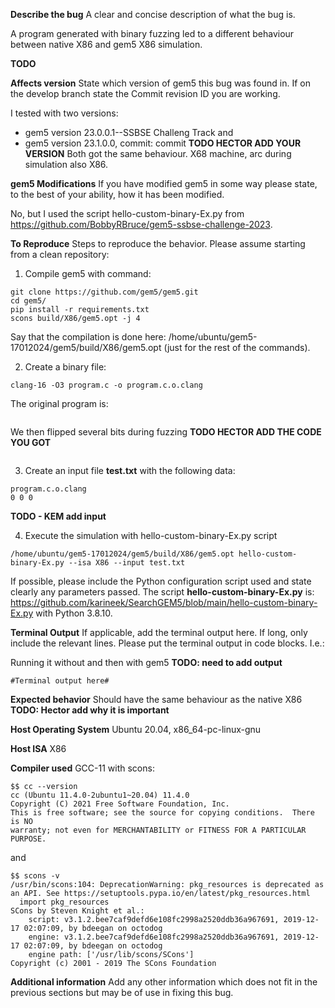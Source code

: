 **Describe the bug**
A clear and concise description of what the bug is.

A program generated with binary fuzzing led to a different behaviour between native X86 and gem5 X86 simulation.

**TODO**


**Affects version**
State which version of gem5 this bug was found in. If on the develop branch state the Commit revision ID you are working.

I tested with two versions:
 - gem5 version 23.0.0.1--SSBSE Challeng Track and 
 - gem5 version 23.1.0.0, commit: commit **TODO HECTOR ADD YOUR VERSION**
Both got the same behaviour. X68 machine, arc during simulation also X86.


**gem5 Modifications**
If you have modified gem5 in some way please state, to the best of your ability, how it has been modified.

No, but I used the script hello-custom-binary-Ex.py from https://github.com/BobbyRBruce/gem5-ssbse-challenge-2023.

**To Reproduce**
Steps to reproduce the behavior. Please assume starting from a clean repository:

1. Compile gem5 with command:
```
git clone https://github.com/gem5/gem5.git
cd gem5/
pip install -r requirements.txt
scons build/X86/gem5.opt -j 4
```
Say that the compilation is done here: /home/ubuntu/gem5-17012024/gem5/build/X86/gem5.opt (just for the rest of the commands).

2. Create a binary file:
```
clang-16 -O3 program.c -o program.c.o.clang
```
The original program is:
```
```
We then flipped several bits during fuzzing **TODO HECTOR ADD THE CODE YOU GOT**
```
```

3. Create an input file **test.txt** with the following data:
```
program.c.o.clang
0 0 0
```
**TODO - KEM add input**

4. Execute the simulation with hello-custom-binary-Ex.py script
```
/home/ubuntu/gem5-17012024/gem5/build/X86/gem5.opt hello-custom-binary-Ex.py --isa X86 --input test.txt
```

If possible, please include the Python configuration script used and state clearly any parameters passed.
The script **hello-custom-binary-Ex.py** is: https://github.com/karineek/SearchGEM5/blob/main/hello-custom-binary-Ex.py
with Python 3.8.10.

**Terminal Output**
If applicable, add the terminal output here. If long, only include the relevant lines.
Please put the terminal output in code blocks. I.e.:

Running it without and then with gem5
**TODO: need to add output**

```shell
#Terminal output here#
```

**Expected behavior**
Should have the same behaviour as the native X86 **TODO: Hector add why it is important**

**Host Operating System**
Ubuntu 20.04, x86_64-pc-linux-gnu

**Host ISA**
X86

**Compiler used**
GCC-11 with scons:
```
$$ cc --version
cc (Ubuntu 11.4.0-2ubuntu1~20.04) 11.4.0
Copyright (C) 2021 Free Software Foundation, Inc.
This is free software; see the source for copying conditions.  There is NO
warranty; not even for MERCHANTABILITY or FITNESS FOR A PARTICULAR PURPOSE.
```
and
```
$$ scons -v
/usr/bin/scons:104: DeprecationWarning: pkg_resources is deprecated as an API. See https://setuptools.pypa.io/en/latest/pkg_resources.html
  import pkg_resources
SCons by Steven Knight et al.:
	script: v3.1.2.bee7caf9defd6e108fc2998a2520ddb36a967691, 2019-12-17 02:07:09, by bdeegan on octodog
	engine: v3.1.2.bee7caf9defd6e108fc2998a2520ddb36a967691, 2019-12-17 02:07:09, by bdeegan on octodog
	engine path: ['/usr/lib/scons/SCons']
Copyright (c) 2001 - 2019 The SCons Foundation
```

**Additional information**
Add any other information which does not fit in the previous sections but may be of use in fixing this bug.

